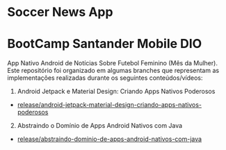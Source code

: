 # Soccer News App
# BootCamp Santander Mobile DIO

App Nativo Android de Notícias Sobre Futebol Feminino (Mês da Mulher). Este repositório foi organizado em algumas branches que representam as implementações realizadas durante os seguintes conteúdos/vídeos:

1. Android Jetpack e Material Design: Criando Apps Nativos Poderosos
  - [release/android-jetpack-material-design-criando-apps-nativos-poderosos](https://github.com/lucaslcslcs1998/soccer-news-app/tree/release/android-jetpack-material-design-criando-apps-nativos-poderosos)

2. Abstraindo o Domínio de Apps Android Nativos com Java
  - [release/abstraindo-dominio-de-apps-android-nativos-com-java](https://github.com/lucaslcslcs1998/soccer-news-app/tree/release/abstraindo-dominio-de-apps-android-nativos-com-java)

